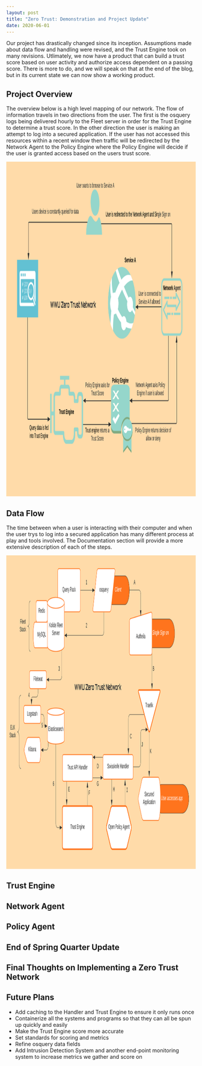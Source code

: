 ```yaml
---
layout: post
title: "Zero Trust: Demonstration and Project Update"
date: 2020-06-01
---
```


Our project has drastically changed since its inception. Assumptions made about data flow and handling were revised, and the Trust Engine took on many revisions. Utlimately, we now have a product that can build a trust score based on user activity and authorize access dependent on a passing score. There is more to do, and we will speak on that at the end of the blog, but in its current state we can now show a working product. 

## Project Overview

The overview below is a high level mapping of our network. The flow of information travels in two directions from the user. The first is the osquery logs being delivered hourly to the Fleet server in order for the Trust Engine to determine a trust score. In the other direction the user is making an attempt to log into a secured application. If the user has not accessed this resources within a recent window then traffic will be redirected by the Network Agent to the Policy Engine where the Policy Engine will decide if the user is granted access based on the users trust score.

<img src="/image/Zero Trust Network Overview.png" alt="hi" class="inline" height="890" width="1372"/>

## Data Flow

The time between when a user is interacting with their computer and when the user trys to log into a secured application has many different process at play and tools involved. The Documentation section will provide a more extensive description of each of the steps.

<img src="/image/Flowchart.png" alt="hi" class="inline" height="834" width="1414"/>

## Trust Engine

## Network Agent

## Policy Agent

## End of Spring Quarter Update

## Final Thoughts on Implementing a Zero Trust Network

## Future Plans

* Add caching to the Handler and Trust Engine to ensure it only runs once 
* Containerize all the systems and programs so that they can all be spun up quickly and easily 
* Make the Trust Engine score more accurate
* Set standards for scoring and metrics 
* Refine osquery data fields 
* Add Intrusion Detection System and another end-point monitoring system to increase metrics we gather and score on 

